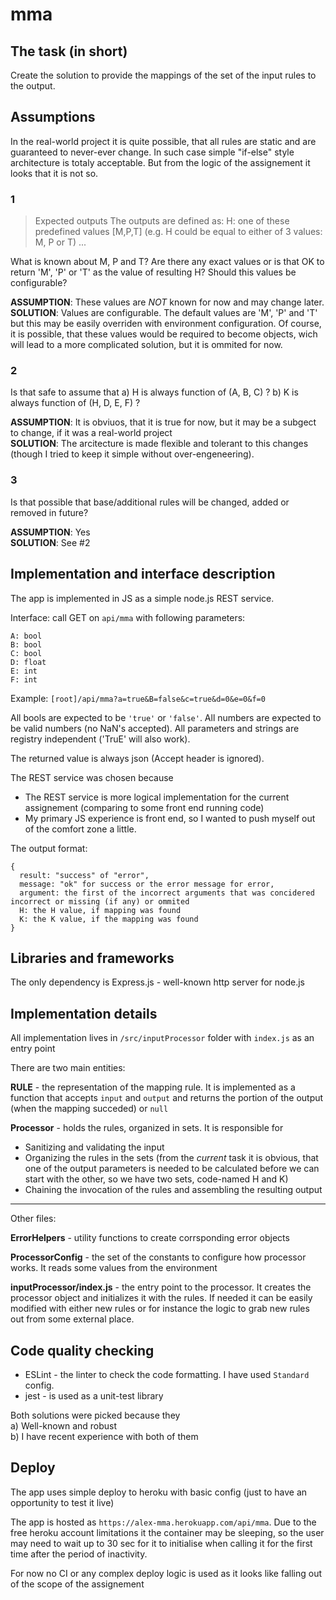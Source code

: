 # mma

## The task (in short)
Create the solution to provide the mappings of the set of the input rules to the output.

## Assumptions

In the real-world project it is quite possible, that all rules are static and are guaranteed to never-ever change. In such case simple "if-else" style architecture is totaly acceptable. But from the logic of the assignement it looks that it is not so.

### 1
> Expected outputs 
> The outputs are defined as: 
> H: one of these predefined values [M,P,T] (e.g. H could be equal to either of 3 values: M, P or T)
> ...

What is known about M, P and T? Are there any exact values or is that OK to return 'M', 'P' or 'T' as the value of resulting H?
Should this values be configurable?

**ASSUMPTION**: These values are _NOT_ known for now and may change later.<br>
**SOLUTION**: Values are configurable. The default values are 'M', 'P' and 'T' but this may be easily overriden with environment configuration. Of course, it is possible, that these values would be required to become objects, wich will lead to a more complicated solution, but it is ommited for now.

### 2
Is that safe to assume that
a) H is always function of (A, B, C) ?
b) K is always function of (H, D, E, F) ?

**ASSUMPTION**: It is obviuos, that it is true for now, but it may be a subgect to change, if it was a real-world project<br>
**SOLUTION**: The arcitecture is made flexible and tolerant to this changes (though I tried to keep it simple without over-engeneering).

### 3
Is that possible that base/additional rules will be changed, added or removed in future?

**ASSUMPTION**: Yes<br>
**SOLUTION**: See #2


## Implementation and interface description
The app is implemented in JS as a simple node.js REST service.

Interface: call GET on `api/mma` with following parameters:
```
A: bool
B: bool
C: bool
D: float
E: int
F: int 
```
Example: `[root]/api/mma?a=true&B=false&c=true&d=0&e=0&f=0`

All bools are expected to be `'true'` or `'false'`.
All numbers are expected to be valid numbers (no NaN's accepted).
All parameters and strings are registry independent ('TruE' will also work).

The returned value is always json (Accept header is ignored).

The REST service was chosen because
 * The REST service is more logical implementation for the current assignement (comparing to some front end running code)
 * My primary JS experience is front end, so I wanted to push myself out of the comfort zone a little.

The output format:
```
{
  result: "success" of "error",
  message: "ok" for success or the error message for error,
  argument: the first of the incorrect arguments that was concidered incorrect or missing (if any) or ommited
  H: the H value, if mapping was found
  K: the K value, if the mapping was found
}
```

## Libraries and frameworks
The only dependency is Express.js - well-known http server for node.js

## Implementation details
All implementation lives in `/src/inputProcessor` folder with `index.js` as an entry point

There are two main entities:

**RULE** - the representation of the mapping rule. It is implemented as a function that accepts `input` and `output` and returns the portion of the output (when the mapping succeded) or `null`

**Processor** - holds the rules, organized in sets. It is responsible for
* Sanitizing and validating the input
* Organizing the rules in the sets (from the _current_ task it is obvious, that one of the output parameters is needed to be calculated before we can start with the other, so we have two sets, code-named H and K)
* Chaining the invocation of the rules and assembling the resulting output
----
Other files:

**ErrorHelpers** - utility functions to create corrsponding error objects

**ProcessorConfig** - the set of the constants to configure how processor works. It reads some values from the environment

**inputProcessor/index.js** - the entry point to the processor. It creates the processor object and initializes it with the rules. If needed it can be easily modified with either new rules or for instance the logic to grab new rules out from some external place.

## Code quality checking
* ESLint - the linter to check the code formatting. I have used `Standard` config.
* jest - is used as a unit-test library

Both solutions were picked because they <br>
a) Well-known and robust<br>
b) I have recent experience with both of them

## Deploy
The app uses simple deploy to heroku with basic config (just to have an opportunity to test it live)

The app is hosted as `https://alex-mma.herokuapp.com/api/mma`. Due to the free heroku account limitations it the container may be sleeping, so the user may need to wait up to 30 sec for it to initialise when calling it for the first time after the period of inactivity.

For now no CI or any complex deploy logic is used as it looks like falling out of the scope of the assignement
